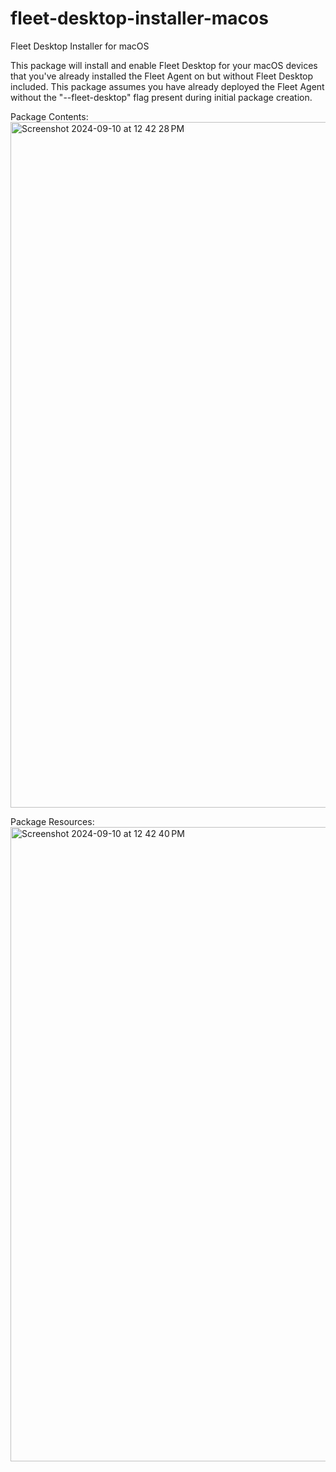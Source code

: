 # fleet-desktop-installer-macos
Fleet Desktop Installer for macOS

This package will install and enable Fleet Desktop for your macOS devices that you've already installed the Fleet Agent on but without Fleet Desktop included. This package assumes you have already deployed the Fleet Agent without the "--fleet-desktop" flag present during initial package creation. 

Package Contents:
<img width="1097" alt="Screenshot 2024-09-10 at 12 42 28 PM" src="https://github.com/user-attachments/assets/8e428d85-73e9-4479-859c-6ac490a5c3ea">

Package Resources: 
<img width="1015" alt="Screenshot 2024-09-10 at 12 42 40 PM" src="https://github.com/user-attachments/assets/cf268dab-7494-413a-8497-29da88edabad">
